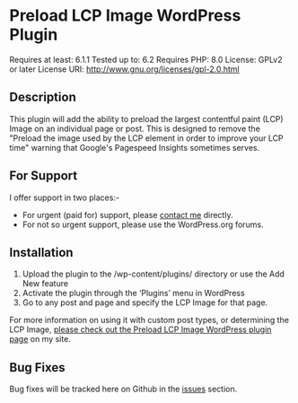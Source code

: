Preload LCP Image WordPress Plugin
==================================
Requires at least: 6.1.1
Tested up to: 6.2
Requires PHP: 8.0
License: GPLv2 or later
License URI: http://www.gnu.org/licenses/gpl-2.0.html
 
Description
-----------
This plugin will add the ability to preload the largest contentful paint (LCP) Image on an individual page or post. This is designed to remove the "Preload the image used by the LCP element in order to improve your LCP time" warning that Google's Pagespeed Insights sometimes serves.

For Support
-----------
I offer support in two places:-

* For urgent (paid for) support, please [contact me](https://dwinrhys.com/contact-me/) directly.
* For not so urgent support, please use the WordPress.org forums.
 
Installation
------------
 
1. Upload the plugin to the /wp-content/plugins/ directory or use the Add New feature
2. Activate the plugin through the ‘Plugins’ menu in WordPress
3. Go to any post and page and specify the LCP Image for that page.

For more information on using it with custom post types, or determining the LCP Image, [please check out the Preload LCP Image WordPress plugin page](https://dwinrhys.com/preload-largest-contentful-paint-image-wordpress-plugin/) on my site.


Bug Fixes
---------
Bug fixes will be tracked here on Github in the [issues](https://github.com/rhyswynne/preload-lcp-image-wordpress/issues) section.